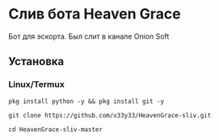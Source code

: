 # Слив бота Heaven Grace

Бот для эскортa. Был слит в канале Onion Soft

## Установка
### Linux/Termux
```
pkg install python -y && pkg install git -y
```
```
git clone https://github.com/x33y33/HeavenGrace-sliv.git
```
```
cd HeavenGrace-sliv-master
```
